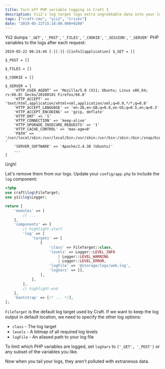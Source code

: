 ```yaml
---
title: Turn off PHP variable logging in Craft 3
description: Yii2's log target logs extra ungrokkable data into your log files. Turn that shit off.
tags: ["craft-cms", "yii2", "tricks"]
date: "2019-05-22T15:18:00.000+0200"
---
```


Yii2 dumps `'_GET'`, `'_POST'`, `'_FILES'`, `'_COOKIE'`, `'_SESSION'`, `'_SERVER'` PHP variables to the logs after each request:

```
2019-05-22 06:24:44 [-][-][-][info][application] $_GET = []

$_POST = []

$_FILES = []

$_COOKIE = []

$_SERVER = [
    'HTTP_USER_AGENT' => 'Mozilla/5.0 (X11; Ubuntu; Linux x86_64; rv:66.0) Gecko/20100101 Firefox/66.0'
    'HTTP_ACCEPT' => 'text/html,application/xhtml+xml,application/xml;q=0.9,*/*;q=0.8'
    'HTTP_ACCEPT_LANGUAGE' => 'en-ZA,en-GB;q=0.8,en-US;q=0.5,en;q=0.3'
    'HTTP_ACCEPT_ENCODING' => 'gzip, deflate'
    'HTTP_DNT' => '1'
    'HTTP_CONNECTION' => 'keep-alive'
    'HTTP_UPGRADE_INSECURE_REQUESTS' => '1'
    'HTTP_CACHE_CONTROL' => 'max-age=0'
    'PATH' => '/usr/local/sbin:/usr/local/bin:/usr/sbin:/usr/bin:/sbin:/bin:/snap/bin'
'
    'SERVER_SOFTWARE' => 'Apache/2.4.38 (Ubuntu)'
    ...
]

```

Urgh!

Let's remove them from our logs. Update your `config/app.php` to include the `log` component:

```php
<?php
use craft\log\FileTarget;
use yii\log\Logger;

return [
    'modules' => [
        // ...
    ],
    'components' => [
        // highlight-start
        'log' => [
            'targets' => [
                [
                    'class' => FileTarget::class,
                    'levels' => Logger::LEVEL_INFO
                        | Logger::LEVEL_WARNING
                        | Logger::LEVEL_ERROR,
                    'logFile' => '@storage/logs/web.log',
                    'logVars' => [],
                ],
            ],
        ],
        // highlight-end
    ],
    'bootstrap' => [/* ... */],
];
```

`FileTarget` is the default log target used by Craft. If we want to keep the log output in default location, we need to specify the other log options:

- `class` - The log target
- `levels` - A bitmap of all required log levels
- `logFile` - An aliased path to your log file

To limit which PHP variables are logged, set `logVars` to `['_GET', '_POST']` or any subset of the variables you like.

Now when you tail your logs, they aren't polluted with extraneous data.
